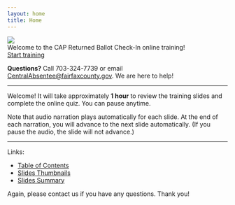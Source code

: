```yaml
---
layout: home
title: Home
---
```


<img class="hero-image" src="{{ site.url }}{{ site.baseurl }}/assets/img/cap-returned-ballot-check-in-001.png">

<div class="homepage-intro">
Welcome to the CAP Returned Ballot Check-In online training!
</div>

<div>
<a class="homepage-button" href="./slides/001">Start training</a>
</div>

**Questions?** Call 703-324-7739 or email CentralAbsentee@fairfaxcounty.gov. We are here to help!

---

Welcome! It will take approximately **1 hour** to review the training slides and complete the online quiz. You can pause anytime.

Note that audio narration plays automatically for each slide. At the end of each narration, you will advance to the next slide automatically. (If you pause the audio, the slide will not advance.)

---

Links:
* <a href="./toc">Table of Contents</a>
* <a href="./thumbnails">Slides Thumbnails</a>
* <a href="./summary">Slides Summary</a>

Again, please contact us if you have any questions. Thank you!

